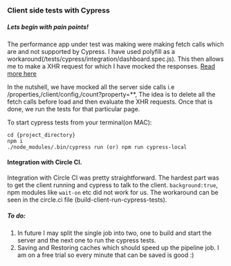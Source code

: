 ### Client side tests with Cypress

##### Lets begin with pain points!
The performance app under test was making were making fetch calls which are and not supported by Cypress. 
I have used polyfill as a workaround(/tests/cypress/integration/dashboard.spec.js). 
This then allows me to make a XHR request for which I have mocked the responses. [Read more here](https://github.com/cypress-io/cypress-example-recipes/blob/master/examples/stubbing-spying__window-fetch/cypress/integration/polyfill-fetch-from-tests-spec.js)

In the nutshell, we have mocked all the server side calls i.e /properties,/client/config,/count?property=**,
The idea is to delete all the fetch calls before load and then evaluate the XHR requests. Once that is done, we run the tests for that particular page.

To start cypress tests from your terminal(on MAC): 
```
cd {project_directory}
npm i
./node_modules/.bin/cypress run (or) npm run cypress-local
```

#### Integration with Circle CI.

Integration with Circle CI was pretty straightforward.
The hardest part was to get the client running and cypress to talk to the client. 
`background:true`, npm modules like `wait-on` etc did not work for us. 
The workaround can be seen in the circle.ci file (build-client-run-cypress-tests).

##### To do:
1. In future I may split the single job into two, one to build and start the server and the next one to run the cypress tests.
2. Saving and Restoring caches which should speed up the pipeline job. I am on a free trial so every minute that can be saved is good :)
